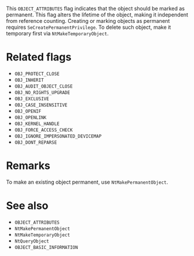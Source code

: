 This `OBJECT_ATTRIBUTES` flag indicates that the object should be marked as permanent. This flag alters the lifetime of the object, making it independent from reference counting. Creating or marking objects as permanent requires `SeCreatePermanentPrivilege`. To delete such object, make it temporary first via `NtMakeTemporaryObject`.

# Related flags
 - `OBJ_PROTECT_CLOSE`
 - `OBJ_INHERIT`
 - `OBJ_AUDIT_OBJECT_CLOSE`
 - `OBJ_NO_RIGHTS_UPGRADE`
 - `OBJ_EXCLUSIVE`
 - `OBJ_CASE_INSENSITIVE`
 - `OBJ_OPENIF`
 - `OBJ_OPENLINK`
 - `OBJ_KERNEL_HANDLE`
 - `OBJ_FORCE_ACCESS_CHECK`
 - `OBJ_IGNORE_IMPERSONATED_DEVICEMAP`
 - `OBJ_DONT_REPARSE`

# Remarks
To make an existing object permanent, use `NtMakePermanentObject`.

# See also
 - `OBJECT_ATTRIBUTES`
 - `NtMakePermanentObject`
 - `NtMakeTemporaryObject`
 - `NtQueryObject`
 - `OBJECT_BASIC_INFORMATION`
